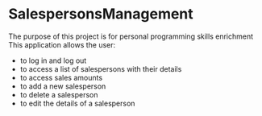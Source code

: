 # SalespersonsManagement
The purpose of this project is for personal programming skills enrichment
This application allows the user:
- to log in and log out
- to access a list of salespersons with their details
- to access sales amounts
- to add a new salesperson
- to delete a salesperson
- to edit the details of a salesperson 
